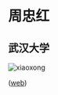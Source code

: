 # 周忠红

## 武汉大学

![xiaoxong](https://github.com/user-attachments/assets/c5666c5c-5802-445c-b8cd-4d3d75855feb)

([web](zhouzh0201.github.io-))
